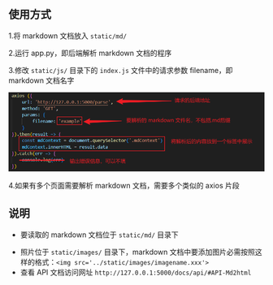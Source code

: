 ## 使用方式

1.将 markdown 文档放入 `static/md/` 

2.运行 app.py，即后端解析 markdown 文档的程序

3.修改 `static/js/` 目录下的 `index.js` 文件中的请求参数 filename，即 markdown 文档名字

<img src="./static/images/readme01.png">

4.如果有多个页面需要解析 markdown 文档，需要多个类似的 axios 片段

 

## 说明

* 要读取的 markdown 文档位于 `static/md/` 目录下

- 照片位于 `static/images/` 目录下，markdown 文档中要添加图片必需按照这样的格式：`<img src='../static/images/imagename.xxx'>`
- 查看 API 文档访问网址 `http://127.0.0.1:5000/docs/api/#API-Md2html`